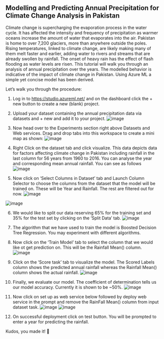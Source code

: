 ## Modelling and Predicting Annual Precipitation for Climate Change Analysis in Pakistan
Climate change is supercharging the evaporation process in the water cycle. It has affected the intensity and frequency of precipitation as warmer oceans increase the amount of water that evaporates into the air. Pakistan is home to over 7,200 glaciers, more than anywhere outside the poles. Rising temperatures, linked to climate change, are likely making many of them melt faster and earlier, adding water to rivers and streams that are already swollen by rainfall. The onset of heavy rain has the effect of flash flooding as water levels are risen. 
This tutorial will walk you through an analysis of annual precipitation over the years. The modelled behavior is indicative of the impact of climate change in Pakistan. Using Azure ML a simple yet concise  model has been derived.

Let’s walk you through the procedure:
1.	Log in to https://studio.azureml.net/ and on the dashboard click the + new button to create a new (blank) project.

2.	Upload your dataset containing the annual precipitation data via datasets and + new and add it to your project.
 ![image](https://user-images.githubusercontent.com/40885002/209472561-a93fd2cc-727b-4eca-a6f0-28e464b2a334.png)

3.	Now head over to the Experiments section right above Datasets and Web services. Drag and drop tabs into this workspace to create a mini map as shown:
  ![image](https://user-images.githubusercontent.com/40885002/209472570-40fa1679-6b4c-4a45-9dc8-e741004b3e06.png)

4.	Right Click on the dataset tab and click visualize. This data depicts data for factors affecting climate change in Pakistan including rainfall in the last column for 56 years from 1960 to 2016. You can analyse the year and corresponding mean annual rainfall. You can see as follows
  ![image](https://user-images.githubusercontent.com/40885002/209472576-19f662a6-42ec-44d9-9db9-add13526d633.png)
 
5.	Now click on ‘Select Columns in Dataset’ tab and Launch Column Selector to choose the columns from the dataset that the model will be trained on. These will be Year and Rainfall. The rest are filtered out for now. 
  ![image](https://user-images.githubusercontent.com/40885002/209472581-90cb6998-aab5-419f-9b87-7d0115f31d5b.png)

  ![image](https://user-images.githubusercontent.com/40885002/209472583-7ad4ec6f-6a27-4ead-a588-041df8479125.png)
  
6.	We would like to split our data reserving 65% for the training set and 35% for the test set by clicking on the ‘Split Data’ tab.
  ![image](https://user-images.githubusercontent.com/40885002/209472596-7613f4cb-144d-494c-89fa-c6ae22399701.png)

7.	The algorithm that we have used to train the model is Boosted Decision Tree Regression. You may experiment with different algorithms.
8.	Now click on the ‘Train Model’ tab to select the column that we would like ot get prediction on. This will be the Rainfall Mean() column. 
 ![image](https://user-images.githubusercontent.com/40885002/209472599-a6c37487-0096-4242-84e8-487384e2e108.png)
 
9.	Click on the ‘Score task’ tab to visualize the model. The Scored Labels column shows the predicted annual rainfall whereas the Rainfall Mean() column shows the actual rainfall.
 ![image](https://user-images.githubusercontent.com/40885002/209472604-ce5ede1b-b3f6-4c5e-a532-fd5d34d04ba6.png)

10.	Finally, we evaluate our model. The coefficient of determination tells us our model accuracy. Currently it is shown to be ~50%.
 ![image](https://user-images.githubusercontent.com/40885002/209472612-05015b4b-ca0d-4bd6-b6b9-4f204e5b70ad.png)

11.	Now click on set up as web service below followed by deploy web service in the prompt and remove the RainFall Mean() column from input dataset task.
 ![image](https://user-images.githubusercontent.com/40885002/209472617-e014d547-b40e-4a9f-b62f-d95d9e1b58da.png)
 ![image](https://user-images.githubusercontent.com/40885002/209472621-19533a10-edb4-4ab4-b41b-c10eed8b32c9.png)

12.	On successful deployment click on test button. You will be prompted to enter a year for predicting the rainfall. 

Kudos, you made it! :star2:





